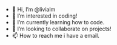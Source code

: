 - 👋 Hi, I’m @livialm
- 👀 I’m interested in coding!
- 🌱 I’m currently learning how to code.
- 💞️ I’m looking to collaborate on projects!
- 📫 How to reach me i have a email.

<!---
livialm/livialm is a ✨ special ✨ repository because its `README.md` (this file) appears on your GitHub profile.
You can click the Preview link to take a look at your changes.
--->
